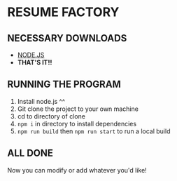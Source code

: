 # RESUME FACTORY

## NECESSARY DOWNLOADS

- [NODE.JS](https://nodejs.org/en/download)
- **THAT'S IT!!**

## RUNNING THE PROGRAM

1. Install node.js ^^
2. Git clone the project to your own machine
3. cd to directory of clone
4. `npm i` in directory to install dependencies
5. `npm run build` then `npm run start` to run a local build

## ALL DONE

Now you can modify or add whatever you'd like!
